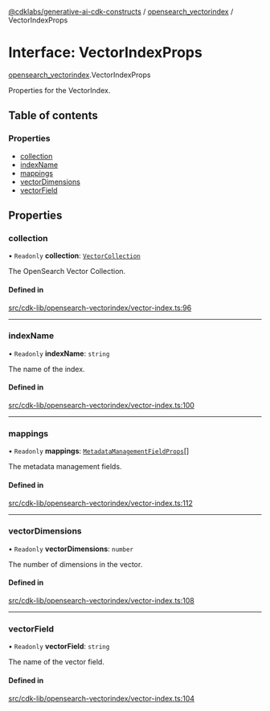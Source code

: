 [@cdklabs/generative-ai-cdk-constructs](../README.md) / [opensearch\_vectorindex](../modules/opensearch_vectorindex.md) / VectorIndexProps

# Interface: VectorIndexProps

[opensearch\_vectorindex](../modules/opensearch_vectorindex.md).VectorIndexProps

Properties for the VectorIndex.

## Table of contents

### Properties

- [collection](opensearch_vectorindex.VectorIndexProps.md#collection)
- [indexName](opensearch_vectorindex.VectorIndexProps.md#indexname)
- [mappings](opensearch_vectorindex.VectorIndexProps.md#mappings)
- [vectorDimensions](opensearch_vectorindex.VectorIndexProps.md#vectordimensions)
- [vectorField](opensearch_vectorindex.VectorIndexProps.md#vectorfield)

## Properties

### collection

• `Readonly` **collection**: [`VectorCollection`](../classes/opensearchserverless.VectorCollection.md)

The OpenSearch Vector Collection.

#### Defined in

[src/cdk-lib/opensearch-vectorindex/vector-index.ts:96](https://github.com/jstrunk/generative-ai-cdk-constructs/blob/29ef990/src/cdk-lib/opensearch-vectorindex/vector-index.ts#L96)

___

### indexName

• `Readonly` **indexName**: `string`

The name of the index.

#### Defined in

[src/cdk-lib/opensearch-vectorindex/vector-index.ts:100](https://github.com/jstrunk/generative-ai-cdk-constructs/blob/29ef990/src/cdk-lib/opensearch-vectorindex/vector-index.ts#L100)

___

### mappings

• `Readonly` **mappings**: [`MetadataManagementFieldProps`](opensearch_vectorindex.MetadataManagementFieldProps.md)[]

The metadata management fields.

#### Defined in

[src/cdk-lib/opensearch-vectorindex/vector-index.ts:112](https://github.com/jstrunk/generative-ai-cdk-constructs/blob/29ef990/src/cdk-lib/opensearch-vectorindex/vector-index.ts#L112)

___

### vectorDimensions

• `Readonly` **vectorDimensions**: `number`

The number of dimensions in the vector.

#### Defined in

[src/cdk-lib/opensearch-vectorindex/vector-index.ts:108](https://github.com/jstrunk/generative-ai-cdk-constructs/blob/29ef990/src/cdk-lib/opensearch-vectorindex/vector-index.ts#L108)

___

### vectorField

• `Readonly` **vectorField**: `string`

The name of the vector field.

#### Defined in

[src/cdk-lib/opensearch-vectorindex/vector-index.ts:104](https://github.com/jstrunk/generative-ai-cdk-constructs/blob/29ef990/src/cdk-lib/opensearch-vectorindex/vector-index.ts#L104)
